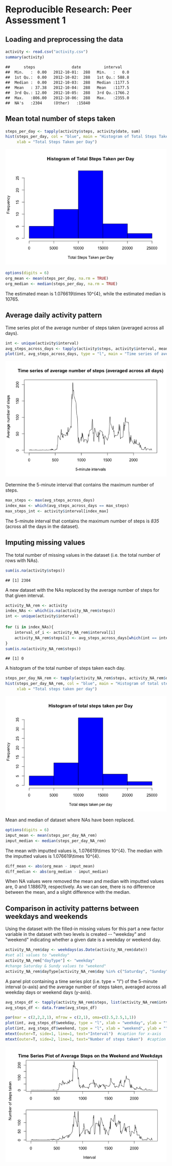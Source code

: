 # Reproducible Research: Peer Assessment 1

## Loading and preprocessing the data

```r
activity <- read.csv("activity.csv")
summary(activity)
```

```
##      steps                date          interval     
##  Min.   :  0.00   2012-10-01:  288   Min.   :   0.0  
##  1st Qu.:  0.00   2012-10-02:  288   1st Qu.: 588.8  
##  Median :  0.00   2012-10-03:  288   Median :1177.5  
##  Mean   : 37.38   2012-10-04:  288   Mean   :1177.5  
##  3rd Qu.: 12.00   2012-10-05:  288   3rd Qu.:1766.2  
##  Max.   :806.00   2012-10-06:  288   Max.   :2355.0  
##  NA's   :2304     (Other)   :15840
```

## Mean total number of steps taken

```r
steps_per_day <- tapply(activity$steps, activity$date, sum)
hist(steps_per_day, col = "blue", main = "Histogram of Total Steps Taken per Day",
     xlab = "Total Steps Taken per Day")
```

![](PA1_files/figure-html/histogram-1.png) 


```r
options(digits = 6)
org_mean <- mean(steps_per_day, na.rm = TRUE)
org_median <- median(steps_per_day, na.rm = TRUE)
```
The estimated mean is 1.076619\times 10^{4}, while the estimated median is 10765.

## Average daily activity pattern
Time series plot of the average number of steps taken (averaged across all days).

```r
int <- unique(activity$interval)
avg_steps_across_days <- tapply(activity$steps, activity$interval, mean, na.rm = TRUE)
plot(int, avg_steps_across_days, type = "l", main = "Time series of average number of steps (averaged across all days)", xlab = "5-minute intervals", ylab = "Average number of steps")
```

![](PA1_files/figure-html/unnamed-chunk-3-1.png) 

Determine the 5-minute interval that contains the maximum number of steps.

```r
max_steps <- max(avg_steps_across_days)
index_max <- which(avg_steps_across_days == max_steps)
max_steps_int <- activity$interval[index_max]
```
The 5-minute interval that contains the maximum number of steps is *835* (across all the days in the dataset).

## Imputing missing values
The total number of missing values in the dataset (i.e. the total number of rows with NAs).

```r
sum(is.na(activity$steps))
```

```
## [1] 2304
```

A new dataset with the NAs replaced by the average number of steps for that given interval.

```r
activity_NA_rem <- activity
index_NAs <- which(is.na(activity_NA_rem$steps))
int <- unique(activity$interval)

for (i in index_NAs){
    interval_of_i <- activity_NA_rem$interval[i]
    activity_NA_rem$steps[i] <- avg_steps_across_days[which(int == interval_of_i)]
}
sum(is.na(activity_NA_rem$steps))
```

```
## [1] 0
```

A histogram of the total number of steps taken each day.

```r
steps_per_day_NA_rem <- tapply(activity_NA_rem$steps, activity_NA_rem$date, sum)
hist(steps_per_day_NA_rem, col = "blue", main = "Histogram of total steps taken per Day",
     xlab = "Total steps taken per day")
```

![](PA1_files/figure-html/unnamed-chunk-7-1.png) 
 
Mean and median of dataset where NAs have been replaced.

```r
options(digits = 6)
imput_mean <- mean(steps_per_day_NA_rem)
imput_median <- median(steps_per_day_NA_rem)
```
The mean with imputted values is, 1.076619\times 10^{4}. The median with the imputted values is 1.076619\times 10^{4}.


```r
diff_mean <- abs(org_mean - imput_mean)
diff_median <- abs(org_median - imput_median)
```

When NA values were removed the mean and median with imputted values are, 0 and 1.188679, respectively. As we can see, there is no difference between the mean, and a slight difference with the median.

## Comparison in activity patterns between weekdays and weekends

Using the dataset with the filled-in missing values for this part a new factor variable in the dataset with two levels is created -- "weekday" and "weekend" indicating whether a given date is a weekday or weekend day.

```r
activity_NA_rem$day <- weekdays(as.Date(activity_NA_rem$date))
#set all values to "weekday"
activity_NA_rem["dayType"] <- "weekday"
#change Saturday & Sundy values to "weekend"
activity_NA_rem$dayType[activity_NA_rem$day %in% c("Saturday", "Sunday")] <- "weekend"
```

A panel plot containing a time series plot (i.e. type = "l") of the 5-minute interval (x-axis) and the average number of steps taken, averaged across all weekday days or weekend days (y-axis).

```r
avg_steps_df <- tapply(activity_NA_rem$steps, list(activity_NA_rem$interval, activity_NA_rem$dayType), mean)
avg_steps_df <- data.frame(avg_steps_df)
```

```r
par(mar = c(2,2,2,1), mfrow = c(2,1), oma=c(2.5,2.5,1,1))
plot(int, avg_steps_df$weekday, type = "l", xlab = "weekday", ylab = "", main = "Time Series Plot of Average Steps on the Weekend and Weekdays  ")
plot(int, avg_steps_df$weekend, type = "l", xlab = "weekend", ylab = "")
mtext(outer=T, side=1, line=1, text="Interval")  #caption for x-axis
mtext(outer=T, side=2, line=1, text="Number of steps taken")  #caption for y-axis
```

![](PA1_files/figure-html/unnamed-chunk-12-1.png) 

